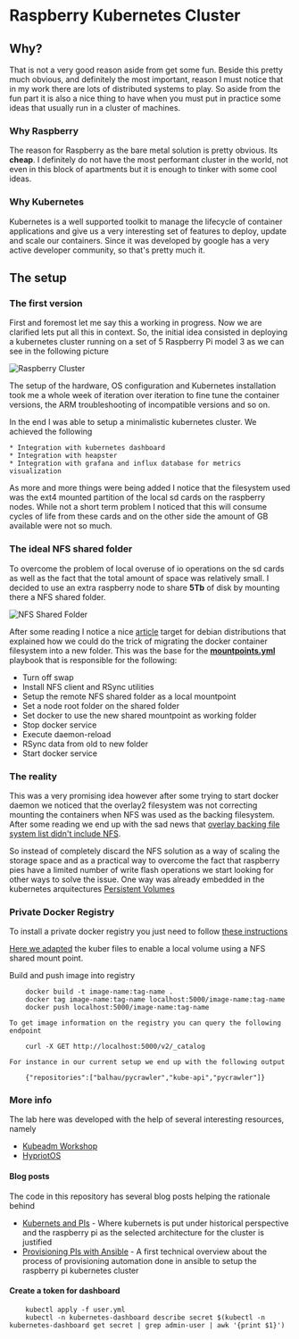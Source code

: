 # Raspberry Kubernetes Cluster

## Why?


That is not a very good reason aside from get some fun. Beside this pretty much obvious, and definitely the most important, reason I must notice that in my work there are lots of distributed systems to play. So aside from the fun part it is also a nice thing to have when you must put in practice some ideas that usually run in a cluster of machines. 

### Why Raspberry

The reason for Raspberry as the bare metal solution is pretty obvious. Its **cheap**. I definitely do not have the most performant cluster in the world, not even in this block of apartments but it is enough to tinker with some cool ideas. 

### Why Kubernetes

Kubernetes is a well supported toolkit to manage the lifecycle of container applications and give us a very interesting set of features to deploy, update and scale our containers. Since it was developed by google has a very active developer community, so that's pretty much it.

## The setup

### The first version

First and foremost let me say this a working in progress. Now we are clarified lets put all this in context.
So, the initial idea consisted in deploying a kubernetes cluster running on a set of 5 Raspberry Pi model 3
as we can see in the following picture

![Raspberry Cluster](http://shared.balhau.net/imgs/kuber/kluster.jpg)

The setup of the hardware, OS configuration and Kubernetes installation took me a whole week of iteration over iteration to fine tune the container versions, the ARM troubleshooting of incompatible versions and so on. 

In the end I was able to setup a minimalistic kubernetes cluster. We achieved the following

    * Integration with kubernetes dashboard
    * Integration with heapster
    * Integration with grafana and influx database for metrics visualization

As more and more things were being added I notice that the filesystem used was the ext4 mounted partition of the local sd cards on the raspberry nodes. While not a short term problem I noticed that this will consume cycles of life from these cards and on the other side the amount of GB available were not so much.

### The ideal NFS shared folder

To overcome the problem of local overuse of io operations on the sd cards as well as the fact that the total amount of space was relatively small. I decided to use an extra raspberry node to share **5Tb** of disk by mounting there a NFS shared folder. 

![NFS Shared Folder](http://shared.balhau.net/imgs/kuber/nfsdisk.jpg)

After some reading I notice a nice [article](https://linuxconfig.org/how-to-move-docker-s-default-var-lib-docker-to-another-directory-on-ubuntu-debian-linux) target for debian distributions that explained how we could do the trick of migrating the docker container filesystem into a new folder. This was the base for the [**mountpoints.yml**](ansible/roles/base/tasks/mountpoints.yml) playbook that is responsible for the following:

* Turn off swap
* Install NFS client and RSync utilities
* Setup the remote NFS shared folder as a local mountpoint
* Set a node root folder on the shared folder
* Set docker to use the new shared mountpoint as working folder
* Stop docker service
* Execute daemon-reload
* RSync data from old to new folder
* Start docker service


 ### The reality 

 This was a very promising idea however after some trying to start docker daemon we noticed that the overlay2 filesystem was not correcting mounting the containers when NFS was used as the backing filesystem. After some reading we end up with the sad news that [overlay backing file system list didn't include NFS](https://docs.docker.com/engine/userguide/storagedriver/overlayfs-driver/#prerequisites).

 So instead of completely discard the NFS solution as a way of scaling the storage space and as a practical way to overcome the fact that raspberry pies have a limited number of write flash operations we start looking for other ways to solve the issue. One way was already embedded in the kubernetes arquitectures [Persistent Volumes](https://kubernetes.io/docs/concepts/storage/persistent-volumes/)

 ### Private Docker Registry

 To install a private docker registry you just need to follow [these instructions](https://github.com/kubernetes/kubernetes/tree/master/cluster/addons/registry)

[Here we adapted](kuber/kuber/registry) the kuber files to enable a local volume using a NFS shared mount point.

Build and push image into registry

```shell
    docker build -t image-name:tag-name .
    docker tag image-name:tag-name localhost:5000/image-name:tag-name
    docker push localhost:5000/image-name:tag-name

To get image information on the registry you can query the following endpoint

    curl -X GET http://localhost:5000/v2/_catalog

For instance in our current setup we end up with the following output

    {"repositories":["balhau/pycrawler","kube-api","pycrawler"]}
```

 ### More info

 The lab here was developed with the help of several interesting resources, namely

* [Kubeadm Workshop](https://github.com/luxas/kubeadm-workshop)
* [HypriotOS](https://blog.hypriot.com/post/setup-kubernetes-raspberry-pi-cluster/) 

#### Blog posts

The code in this repository has several blog posts helping the rationale behind

* [Kubernets and PIs](https://codecorner.balhau.net/kubernets-and-raspberry-pis/) - Where kubernets is put under historical perspective and the raspberry pi as the selected architecture for the cluster is justified
* [Provisioning PIs with Ansible](https://codecorner.balhau.net/provisioning-pis-with-ansible/) - A first technical overview about the process of provisioning automation done in ansible to setup the raspberry pi kubernetes cluster

#### Create a token for dashboard

```shell
    kubectl apply -f user.yml
    kubectl -n kubernetes-dashboard describe secret $(kubectl -n kubernetes-dashboard get secret | grep admin-user | awk '{print $1}')
```